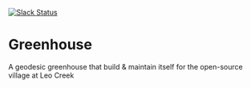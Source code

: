 [![Slack Status](http://accret.io/badge.svg)](http://accret.io)

# Greenhouse

A geodesic greenhouse that build & maintain itself for the open-source
village at Leo Creek
